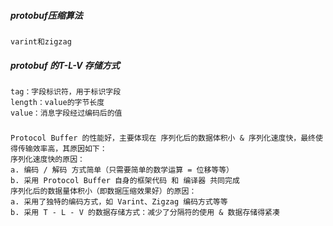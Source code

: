 ##### protobuf压缩算法

```
varint和zigzag
```

##### protobuf 的T-L-V 存储方式

```
tag：字段标识符，用于标识字段
length：value的字节长度
value：消息字段经过编码后的值
```

##### 

```
Protocol Buffer 的性能好，主要体现在 序列化后的数据体积小 & 序列化速度快，最终使得传输效率高，其原因如下：
序列化速度快的原因：
a. 编码 / 解码 方式简单（只需要简单的数学运算 = 位移等等）
b. 采用 Protocol Buffer 自身的框架代码 和 编译器 共同完成
序列化后的数据量体积小（即数据压缩效果好）的原因：
a. 采用了独特的编码方式，如 Varint、Zigzag 编码方式等等
b. 采用 T - L - V 的数据存储方式：减少了分隔符的使用 & 数据存储得紧凑
```

